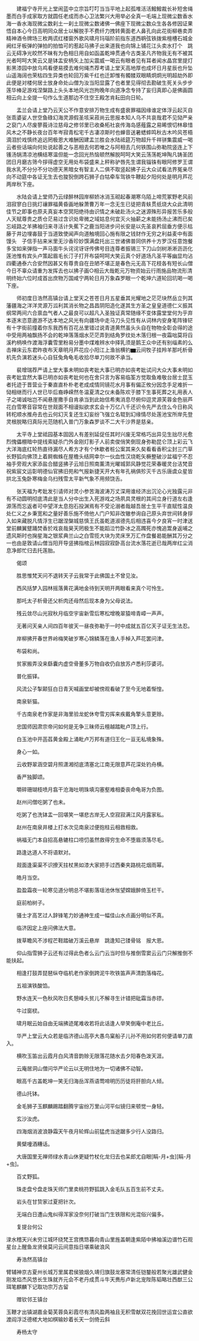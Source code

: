 <!-- { "loadSidebar": true } -->
　　建福宁寺开光上堂闹蓝中立宗旨叮叮当当平地上起孤堆活活鱍鱍裁长补短舍绳墨而白手成家取方就圆任老成而赤心卫法繁兴大用举必全真一毛端上现微尘数香水海一香水海现微尘数刹土一刹土现微尘数诸佛一佛座下现微尘数众生各各修因证果悟自本心今日高明同众居士以解脱手不费纤力拽转黄面老人鼻孔向此花街柳巷卖弄精神酒令牌场三枚两谎红楼窗外歌风啸月玛瑙阶前指东道西鹖弦铁拨紫檀槽石城金阙红牙板弹的弹拍的拍恤可的惹起马拂子出来道我也向锦上铺花江头卖水打个　跳云无碍净光皎然不昧有为色相日用自如函盖乾坤贯通今古类圣凡齐物我无有不被其光者呵呵大笑云又是钵盂安柄矢上加尖震威一喝云有眼者见有耳者闻水晶宫里提灯影黑漆园中放乌鸡看便易摸去难何绳杰荐考请上堂天高地厚也成坏日月星辰也升坠山遥海阔也荣枯四生异类也轮回万紫千红也迁卸惟有髑髅双眼睛炯炯光明超劫外即此便是对楼何居士放身命处山僧为汝当阳显露了也者里见得彻去勘破生死关头步步莲华棒足游戏涅槃路上头头本地风光岂拘晚年向道净念专持了妄归真即心是佛画圆相云向上全提一句作么生道那边不住空王殿怎肯耘田向日轮。

　　盂兰会请上堂乃云天公不作意安排万物生成有盛衰罪福因缘谁定体浮云起灭自张乖婆娑人世空鱼碌幻海灵源假圣垓采菽尚云思报本知人乌不共哀哉君不见恸严亲之裒门人尽废蓼莪诗泣慈母之修邻里已收桑柘社哀传海岛感薤露之易晞恨切林皋惜风木之不静长夜台百年岑寂青松宅千古凄凉斯时也蝉音送暑蟋蟀鸣秋古木吟风苍梧滴泪於戏慎终追远罔极恩大难酬因建盂兰胜会水陆祗筵万物超升千祥骈集震威一喝云者些话端向何处说起善之与恶相去何若唯之与阿相去几何铁围山弥勒院竖连上下镬汤锅清凉池横结寒温但能一念回光热恼顿然解脱呵呵大笑云荡荡乾坤陶凡铸圣团团日月磨古筛今拶得虚空无用处布袋盛来上秤称驴唇先生谓我锱铢有眼阿修罗王谓我水乳不分分不分功德天黑暗女有智主人二俱不取竖起拂子云大众试看法界冤亲尽向不动筵中各证无生去也狻猊倒跨石狮子白牯牵车驾铁牛鞭起夕阳何处是明月芦花两岸秋下座。

　　水陆会请上堂师乃云绿醉林园岸柳娇冰消玉砌起春潮寒乌陌上啼荒冢野老风前泪寂寥白日挑灯禳罪福黄昏画地躲萧曹万年一念无生已徒把青蚨贯纸烧大众此清明佳节之即事也原夫真妄本空冥阳绝待由识情之未破赴汤火之迷源殊形异报苦乐多般人天赋尊贵之质仓茫易过含识处卑微之域姑息何宜灭火抽薪之未能扬汤止沸而已矣忘岐路之羊拂袖归来寻活计失蕉下之鹿当阳进步问长安是以先圣哀矜屈垂方便示枯藤于井边埋毐鼓于当道致使闻声向道触境回心施有限之钱财作无穷之利益麦中有面馒头　子信手拈来米里无沙香珍妙馔满盘托出三世诸佛普同供养十方罗汉任意饱餐多宝如来弹指一声马面牛头诧诧讶讶传佛号目连尊者振锡三下刀山剑树淅淅沥沥化莲池惟有宾头卢策起眉毛长汀子打开布袋呵呵大笑云真个好道场凡圣平等幽显均沾四衢通泰六合安然因甚又有尊贵自在丑陋不堪正是春色元无高下花枝各有短长山僧今日不辜众请重为发挥去也以拂子画○相云大哉乾元万物资始云行雨施品物流形清明终始六位时成首出庶物万国咸宁两轮日月万象森罗眼一个乾坤六道轮回坑喝一喝下座。

　　师初度日浩然高镇台请上堂天之苍苍日月五星垂其光耀地之茫茫块然岳立列其藩疆海之洋洋灵源万泒利其消长物之昌昌阴阳造化遂其生方圣之皇皇道德仁义振其纲常两间六合禀血气者人之最良可以超凡入圣独证真常随缘不变体露堂堂何为乎弃本逐末恣意遨游不达本地之风光有向疆场中走马刀头见性有从词林内安身笔阵锋铓有十字街前撞着你东我西有百花丛里错过说青道黄然虽头头自在物物全彰会得的途中受用两袖飘扬不会的乾坤落落烟水茫茫弄到结角罗纹处木落归根一夜霜咄莫将舀溪杓柄唤作渡海浮囊雪里粉易分墨中煤难辨水中择乳须是鹅王众中还有别缁素的么击禅床云东君昨夜布天章明月芦花应小阳江上渔翁横钓▆云间牧子挂羚羊那吒析骨机先负演若迷头心自狂兔角龟毛收拾尽单刀何故不承当。

　　裴增瑞荐严请上堂大事未明如丧考妣大事已明亦如丧考妣试问大众大事未明如丧考妣宜然大事已明亦如丧考妣何也在舍只言为客易临筌方觉取鱼难敬台居士昆玉者托迹于晋营业于秦直直朴朴老老成成情同镜花水月事有偏正攸分因念手足难折一恸相继而行人世已毕后裔峥嵘然冬温夏清之仪未备陈欢于膝下生事死葬之礼用表人子之竭诚咄岂不闻悬崖撒手自肯承当到此始信希夷消息尽俯仰逗灵源芙蓉金色丽芦花白雪寒音容常在世觌面不相谩拟欲求玄会十万亿八千还识令先严去住么今日称风转柁顺水推舟去也云何幻灭复还生幻妄纷飞强立名辊到幻缘情尽处莲池宝所岸先登灵根脱略归真际光范随机入普门万象森罗谈不二大千沙界是慈亲。

　　太平寺上堂祗园基本固因人有差别延促任其时兴废无常格巧出异见生拙尽光愈烈傀儡棚暗中提线索疑杀门外金刚灯影子人前卖俊俏笑倒现身弥勒昆仑顶上彩云飞大洋海底红轮热直待漏尽人希方才有个休歇者桩公案其来久矣看看香积尘封三门草长野狐向佛顶上着屙蜘蛛在屋檐头结网幸尔一伙血性汉烧乾矢橛整破沙盆福宁不忍袖手旁观大家添盐合醋竖拂子云旭日照南薰清光曜城郭风静觉花荣春暖灵台洁梵音祝紫宸文运彰明德仙官拂旧苑和气报新捷天开大有年孔祸俱殄灭千古乐唐虞众星皆拱北玉兔卧寒梅金乌扫残雪太平新气象不用频饶舌。

　　张天福为考妣发引请师对灵小参苦海波涛万丈深用谁经济出沉沦心光独露元非有不动圆明彻底清此是当人分中出生入死游戏之场夙具灵根的其间立身行道左右逢源荡而忘返者可中望洋太息抱石投渊焉有不受沦溺者哉越吾居士生平干直赋性温良处仁义之乡秉宽和之量好善乐施不倚他人门户知非改辙参询自己原头弃世间转身拶入如来藏脱凡情浮生已踞涅槃城慈慎王氏虽乾道淑德先后相违喜今夕良宵一时津送堂前麟翼躄踊焚香於戏哀哉昊天罔极生不能蹈泣竹卧冰之高躅死亦愧追鬻身返哺之遗风斯时也掬星海之银浆典兰山之白雪揽大块为灵床烹万汇作盘餐曷能酬其万分之一也由是敦请山僧当阳开导竖拂指棺云林园寂寂卧高台流水落花逝已哉两岸红尘消息净郎忙归去托莲胎。

　　偈颂

　　胜思惟梵天问不退转天子云我常于此佛国土不曾见汝。

　　西风括梦入园林摇落黄花满地金待到天明开两眼看来真个可怜生。

　　那吒太子析骨还父析肉还母然后现本身为父母说法。

　　残云敛尽山光寂秋月临空宇宙新雪后寒松增晚翠猿啼青嶂一声声。

　　无著问天亲人间四百年彼天一昼夜弥勒于一时中成就五百亿天子证无生法忍。

　　岸柳拂开春世界岭梅笑破岁寒心锦鳞落在渔人手棹入芦花罢问津。

　　布袋和尚。

　　贫家搬弄没来繇囊内虚空骨董多万物自收仍自放苏卢悉利莎婆诃。

　　普化振铎。

　　风流公子掣颠狂白日青天喊画堂却被傍观看破了至今无地着惭惶。

　　南泉斩猫。

　　千古南泉老作家是非海里验龙蛇休夸雪刃挥来疾戴角擎头意更赊。

　　忠国师因肃宗帝问如何是无争三昧师云檀越踏毗卢顶上行。

　　白玉池中开菡萏黄金殿上涌毗卢万邦有道归王化一亘无私境象殊。

　　身心一如。

　　云收野翠涵空碧月照潇湘彻底清塞北江南无限意芦花深处钓舟横。

　　香严独脚颂。

　　嚼碎珊瑚枝喷月翕干沧海吐明珠填沟塞壑难相委丧命龟哥为负图。

　　赵州问僧吃粥了也未。

　　吃粥了也洗钵盂一回堪笑一堪悲古岸无人空寂寂满江风月露家私。

　　赵州在南泉井楼上打水次见南泉过便抱柱云相救相救。

　　祸福无门本自招高悬辘柱口唠忉虽然救得穷生命不堕眉须落尽毛。

　　路逢达道人不将语默对。

　　觌面逢渠渠不识撩天拄杖黑如漆大家把手过西秦夹路桃花烟雨幂。

　　皓月当空。

　　盈盈霜夜一轮寒见道分明总不堪影落瑶池休怅望嫦娥醉倚玉栏干。

　　庭前柏树子。

　　骚士才高艺过人辞锋笔力妙通神生成一幅佳山水点画分明似不真。

　　临济因定上座问佛法大意。

　　拨草瞻风不涉程芒鞋踏破万溪云悬岸　跳逢知己镂骨铭　报大恩。

　　仰山指雪狮子云还有过得此色者么云门云当时但与推倒雪窦云云门只解推倒不能扶起。

　　相逢打鼓弄琵琶纵夺临机老作家倒跨泥牛吹铁笛声声清韵落梅花。

　　五祖演铁酸馅。

　　野水连天一色秋风吹日炙憩峰头贫儿不解寻生计错把砒霜当赤镠。

　　牛过窗棂。

　　啸月眠云始自由无端拂迹尾难收若将此话逢人举笑倒庵中老比丘。

　　华严上堂云大众若是临济德山高亭大愚鸟窠船子儿孙不用如何若何便请单刀直入。

　　横吹玉笛出云霞月白风清音韵赊无限落花随水去夕阳春色泼天涯。

　　云庵居洞山僧问华严论云以无明住地为一切诸佛不动智。

　　眼高千古盖乾坤一笑无归海岳浑燕语莺啼明历历徒将肝胆向人倾。

　　德山托钵。

　　金毛狮子玉麒麟踢踏翻腾宇宙纷万里山河平似镜归来顿觉一身轻。

　　玄沙汝虎。

　　四海烟消波浪静霜天午夜月轮辉山前猛虎当途踞多少行人没路归。

　　黄檗噇酒糟话。

　　大唐国里无禅师绿水青山休更疑竹杖化龙归去也呆郎尤自眼[睊-月+虫][睊-月+虫]。

　　百丈野狐。

　　珠走盘兮盘走珠天师门里卖桃符野狐跳入金毛队五百生前不丈夫。

　　岩头在甘贽家过夏把针次。

　　无端白日遭山鬼纠得浑家没奈何打破当门生铁限和光混俗兴偏多。

　　复提台何公

渌水稽天兴未穷江城环绕梵王宫携筇暮向青山里旌盖朝逢紫陌中拂袖溪边谱竹石观星台上醒鱼龙贤侯莫问云间意指日堪乘破浪风

　　寿浩然高镇台

臂辅神京古夏州长城万里属君侯狼烟久靖归旗鼓龙塞常清任铠鍪般若聚光雄武健金刚发焰杰风悠长生珠就齐元会不老丹成贯斗牛天赉彤卢新北宠陛陈韬略壮西猷三公珥笔麒麟下记取功宗万古留

　　赠钦邻王镇台

玉鞭才出镇湖嘉金菊芙蓉奂彩霞尽有清风盈两袖且无积雪献双花挽回世运宜公直欲渡阎浮泛德槎大地如棋输妙着长天一剑倚云斜

　　寿杨太守


